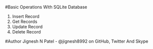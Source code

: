 #Basic Operations With SQLite Database
  1. Insert Record
  2. Get Records
  3. Update Record
  4. Delete Record
  
#Author
  Jignesh N Patel - @jignesh8992 on GitHub, Twitter And Skype
